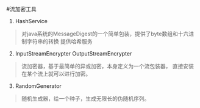 #流加密工具
1. HashService
> 对java系统的MessageDigest的一个简单包装，提供了byte数组和十六进制字符串的转换
提供哈希服务
2. InputStreamEncrypter OutputStreamEncrypter
>流加密器，基于最简单的异或加密，本身定义为一个流包装器，
直接安装在某个流上就可以进行加密。
3. RandomGenerator
>随机生成器，给一个种子，生成无限长的伪随机序列。